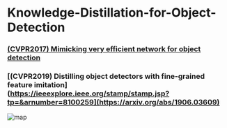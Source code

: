 # Knowledge-Distillation-for-Object-Detection

### [(CVPR2017) Mimicking very efficient network for object detection](https://ieeexplore.ieee.org/stamp/stamp.jsp?tp=&arnumber=8100259)

### [(CVPR2019) Distilling object detectors with fine-grained feature imitation](https://ieeexplore.ieee.org/stamp/stamp.jsp?tp=&arnumber=8100259](https://arxiv.org/abs/1906.03609)

![map](https://user-images.githubusercontent.com/66883050/216757389-57061776-ac90-4545-8c97-42bcdfaa4d5e.PNG)
